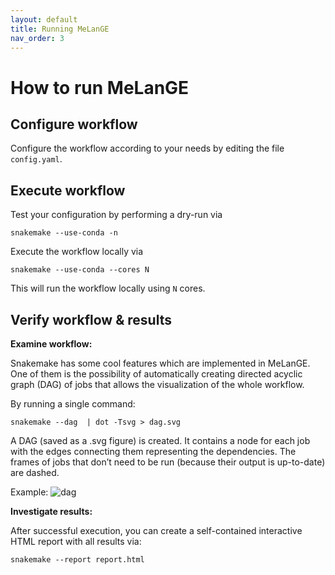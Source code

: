 ```yaml
---
layout: default
title: Running MeLanGE
nav_order: 3
---
```


# How to run MeLanGE
## Configure workflow
Configure the workflow according to your needs by editing the file
`config.yaml`.

## Execute workflow
Test your configuration by performing a dry-run via

    snakemake --use-conda -n

Execute the workflow locally via

    snakemake --use-conda --cores N

This will run the workflow locally using `N` cores. 

## Verify workflow & results 

**Examine workflow:**

Snakemake has some cool features which are implemented in MeLanGE. One of them is the possibility of automatically creating directed acyclic graph (DAG) of jobs that allows the visualization of the whole workflow.

By running a single command:

    snakemake --dag  | dot -Tsvg > dag.svg

A DAG (saved as a .svg figure) is created. It contains a node for each job with the edges connecting them representing the dependencies. The frames of jobs that don’t need to be run (because their output is up-to-date) are dashed. 

Example:
![dag](https://github.com/sandragodinhosilva/MeLanGE/blob/master/docs/dag.png)

**Investigate results:**

After successful execution, you can create a self-contained interactive HTML report with all results via:

    snakemake --report report.html